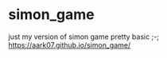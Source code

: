 # simon_game
just my version of simon game pretty basic ;-; 
<n>https://aark07.github.io/simon_game/ </n>
